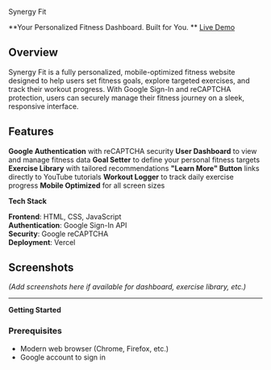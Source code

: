 Synergy Fit

**Your Personalized Fitness Dashboard. Built for You.
**
[Live Demo](https://synergy-fit.vercel.app/)

## Overview

Synergy Fit is a fully personalized, mobile-optimized fitness website designed to help users set fitness goals, explore targeted exercises, and track their workout progress. With Google Sign-In and reCAPTCHA protection, users can securely manage their fitness journey on a sleek, responsive interface.

## Features

**Google Authentication** with reCAPTCHA security
**User Dashboard** to view and manage fitness data
**Goal Setter** to define your personal fitness targets
**Exercise Library** with tailored recommendations
**"Learn More" Button** links directly to YouTube tutorials
**Workout Logger** to track daily exercise progress
**Mobile Optimized** for all screen sizes

**Tech Stack**

**Frontend**: HTML, CSS, JavaScript  
**Authentication**: Google Sign-In API  
**Security**: Google reCAPTCHA  
**Deployment**: Vercel

## Screenshots

*(Add screenshots here if available for dashboard, exercise library, etc.)*

---

**Getting Started**

### Prerequisites

- Modern web browser (Chrome, Firefox, etc.)
- Google account to sign in
